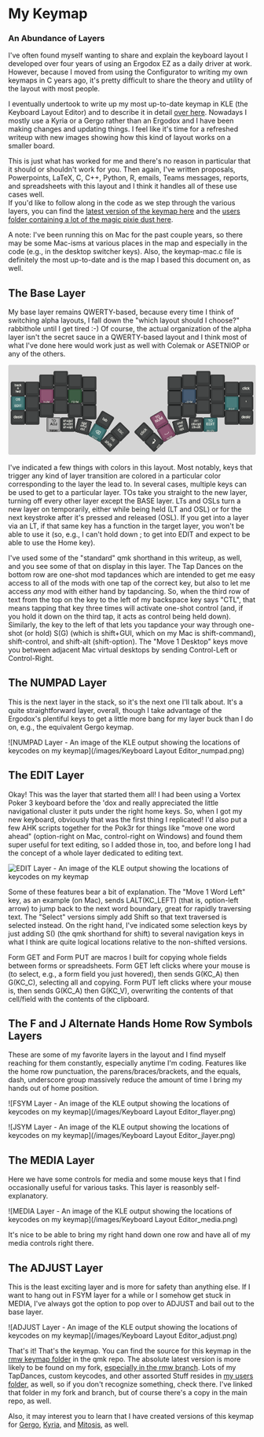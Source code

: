# My Keymap
### An Abundance of Layers

I've often found myself wanting to share and explain the keyboard layout I developed over four years of using an Ergodox EZ as a daily driver at work. 
However, because I moved from using the Configurator to writing my own keymaps in C years ago, it's pretty difficult to share the theory and utility of the layout with most people.  

I eventually undertook to write up my most up-to-date keymap in KLE (the Keyboard Layout Editor) and to describe it in detail [over here](https://rmwphd.github.io/ergodox.md). Nowadays I mostly use a Kyria or a Gergo rather than an Ergodox and 
I have been making changes and updating things. I feel like it's time for a refreshed writeup with new images showing how this kind of layout works on a smaller board.

This is just what has worked for me and there's no reason in particular that it should or shouldn't work for you. 
Then again, I've written proposals, Powerpoints, LaTeX, C, C++, Python, R, emails, Teams messages, reports, and spreadsheets with this layout and I think it handles all of these use cases well.  
If you'd like to follow along in the code as we step through the various layers, you can find the [latest version of the keymap here](https://github.com/rmwphd/qmk_firmware/tree/rmw/keyboards/kyria/keymaps/rmw) and the [users folder containing a lot of the magic pixie dust here](https://github.com/rmwphd/qmk_firmware/tree/rmw/users/rmw).

A note: I've been running this on Mac for the past couple years, so there may be some Mac-isms at various places in the map and especially in the code (e.g., in the desktop switcher keys). Also, the keymap-mac.c file is definitely the most up-to-date and is the map I based this document on, as well. 


## The Base Layer

My base layer remains QWERTY-based, because every time I think of switching alpha layouts, I fall down the "which layout should I choose?" rabbithole until I get tired :-)
Of course, the actual organization of the alpha layer isn't the secret sauce in a QWERTY-based layout and I think most of what I've done here would work just as well with Colemak or ASETNIOP or any of the others.

![Base Layer - An image of the KLE output showing the locations of keycodes on my keymap](/images/kyria---base-layer.png)

I've indicated a few things with colors in this layout. 
Most notably, keys that trigger any kind of layer transition are colored in a particular color corresponding to the layer the lead to.
In several cases, multiple keys can be used to get to a particular layer.
TOs take you straight to the new layer, turning off every other layer except the BASE layer. 
LTs and OSLs turn a new layer on temporarily, either while being held (LT and OSL) or for the next keystroke after it's pressed and released (OSL).
If you get into a layer via an LT, if that same key has a function in the target layer, you won't be able to use it (so, e.g., I can't hold down ; to get into EDIT and expect to be able to use the Home key).

I've used some of the "standard" qmk shorthand in this writeup, as well, and you see some of that on display in this layer. 
The Tap Dances on the bottom row are one-shot mod tapdances which are intended to get me easy access to all of the mods with one tap of the correct key, but also to let me access *any* mod with either hand by tapdancing. 
So, when the third row of text from the top on the key to the left of my backspace key says "CTL", that means tapping that key three times will activate one-shot control (and, if you hold it down on the third tap, it acts as control being held down).
Similarly, the key to the left of that lets you tapdance your way through one-shot (or hold) S(G) (which is shift+GUI, which on my Mac is shift-command), shift-control, and shift-alt (shift-option).
The "Move 1 Desktop" keys move you between adjacent Mac virtual desktops by sending Control-Left or Control-Right.

## The NUMPAD Layer

This is the next layer in the stack, so it's the next one I'll talk about. 
It's a quite straightforward layer, overall, though I take advantage of the Ergodox's plentiful keys to get a little more bang for my layer buck than I do on, e.g., the equivalent Gergo keymap.

![NUMPAD Layer - An image of the KLE output showing the locations of keycodes on my keymap](/images/Keyboard Layout Editor_numpad.png)


## The EDIT Layer

Okay! This was the layer that started them all! 
I had been using a Vortex Poker 3 keyboard before the 'dox and really appreciated the little navigational cluster it puts under the right home keys.
So, when I got my new keyboard, obviously that was the first thing I replicated! 
I'd also put a few AHK scripts together for the Pok3r for things like "move one word ahead" (option-right on Mac, control-right on Windows) and found them super useful for text editing, so I added those in, too, and before long I had the concept of a whole layer dedicated to editing text.

![EDIT Layer - An image of the KLE output showing the locations of keycodes on my keymap](/images/kyria--edit-layer.png)

Some of these features bear a bit of explanation.
The "Move 1 Word Left" key, as an example (on Mac), sends LALT(KC_LEFT) (that is, option-left arrow) to jump back to the next word boundary, great for rapidly traversing text. 
The "Select" versions simply add Shift so that text traversed is selected instead.
On the right hand, I've indicated some selection keys by just adding S() (the qmk shorthand for shift) to several navigation keys in what I think are quite logical locations relative to the non-shifted versions.

Form GET and Form PUT are macros I built for copying whole fields between forms or spreadsheets. 
Form GET left clicks where your mouse is (to select, e.g., a form field you just hovered), then sends G(KC_A) then G(KC_C), selecting all and copying. 
Form PUT left clicks where your mouse is, then sends G(KC_A) then G(KC_V), overwriting the contents of that cell/field with the contents of the clipboard.


## The F and J Alternate Hands Home Row Symbols Layers

These are some of my favorite layers in the layout and I find myself reaching for them constantly, especially anytime I'm coding. 
Features like the home row punctuation, the parens/braces/brackets, and the equals, dash, underscore group massively reduce the amount of time I bring my hands out of home position.

![FSYM Layer - An image of the KLE output showing the locations of keycodes on my keymap](/images/Keyboard Layout Editor_flayer.png)

![JSYM Layer - An image of the KLE output showing the locations of keycodes on my keymap](/images/Keyboard Layout Editor_jlayer.png)


## The MEDIA Layer

Here we have some controls for media and some mouse keys that I find occasionally useful for various tasks. 
This layer is reasonbly self-explanatory.

![MEDIA Layer - An image of the KLE output showing the locations of keycodes on my keymap](/images/Keyboard Layout Editor_media.png)

It's nice to be able to bring my right hand down one row and have all of my media controls right there.


## The ADJUST Layer

This is the least exciting layer and is more for safety than anything else. 
If I want to hang out in FSYM layer for a while or I somehow get stuck in MEDIA, I've always got the option to pop over to ADJUST and bail out to the base layer.

![ADJUST Layer - An image of the KLE output showing the locations of keycodes on my keymap](/images/Keyboard Layout Editor_adjust.png)



That's it! That's the keymap. You can find the source for this keymap in the [rmw keymap folder](https://github.com/qmk/qmk_firmware/tree/master/keyboards/ergodox_ez/keymaps/rmw) in the qmk repo. 
The absolute latest version is more likely to be found on my fork, [especially in the rmw branch](https://github.com/rmwphd/qmk_firmware/tree/rmw/keyboards/ergodox_ez/keymaps/rmw).
Lots of my TapDances, custom keycodes, and other assorted Stuff resides in [my users folder](https://github.com/rmwphd/qmk_firmware/tree/rmw/users/rmw), as well, so if you don't recognize something, check there. I've linked that folder in my fork and branch, but of course there's a copy in the main repo, as well.


Also, it may interest you to learn that I have created versions of this keymap for [Gergo](https://github.com/rmwphd/qmk_firmware/tree/rmw/keyboards/gergo/keymaps/rmw), [Kyria](https://github.com/rmwphd/qmk_firmware/tree/rmw/keyboards/kyria/keymaps/rmw), and [Mitosis](https://github.com/rmwphd/qmk_firmware/tree/rmw/keyboards/mitosis/keymaps/rmw), as well. 
